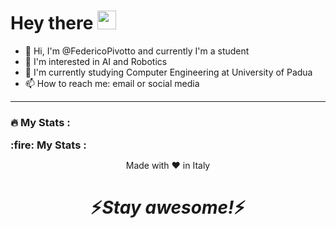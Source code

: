 <h1>
  Hey there
  <img src="https://media.giphy.com/media/hvRJCLFzcasrR4ia7z/giphy.gif" width="30px"/>
</h1>

- 👋 Hi, I'm @FedericoPivotto and currently I'm a student
- 👀 I'm interested in AI and Robotics
- 🌱 I'm currently studying Computer Engineering at University of Padua
- 📫 How to reach me: email or social media

---

### :fire: My Stats : <img src="https://komarev.com/ghpvc/?username=FedericoPivotto&style=flat-square&color=blue" alt=""/>

<div style="display: flex; align-items: center;">
  <h3 style="margin: 0;">:fire: My Stats :</h3>
  <img src="https://komarev.com/ghpvc/?username=FedericoPivotto&style=flat-square&color=blue" alt=""/>
</div>

<p align="center">Made with ❤️ in Italy</p>

<h1 align='center'>⚡️<i>Stay awesome!</i>⚡️</h1>
